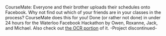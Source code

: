 CourseMate:
Everyone and their brother uploads their schedules onto Facebook. Why not find out which of your friends are in your classes in the process? CourseMate does this for you! Done (or rather not done) in under 24 hours for the Waterloo Facebook Hackathon by Owen, Roxanne, Jack, and Michael. 
Also check out <a href="https://github.com/JJackJi/CourseMateService">the OCR portion</a> of it. 
-Project discontinued-